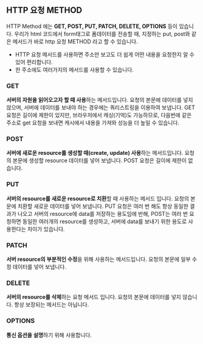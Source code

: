 ## HTTP 요청 METHOD

HTTP Method 에는 **GET, POST, PUT, PATCH, DELETE, OPTIONS** 등이 있습니다. 우리가 html 코드에서 form태그로 폼데이터를 전송할 때, 지정하는 put, post와 같은 메서드가 바로 http 요청 METHOD 라고 할 수 있습니다.

- HTTP 요청 메서드를 사용하면 주소만 보고도 더 쉽게 어떤 내용을 요청한지 알 수 있어 편리합니다.
- 한 주소에도 여러가지의 메서드를 사용할 수 있습니다.

### GET

**서버의 자원을 읽어오고자 할 때 사용**하는 메서드입니다. 요청의 본문에 데이터를 넣지 않으며, 서버에 데이터를 보내야 하는 경우에는 쿼리스트링을 이용하여 보냅니다. GET 요청은 길이에 제한이 있지만, 브라우저에서 캐싱(기억)도 가능하므로, 다음번에 같은 주소로 get 요청을 보내면 캐시에서 내용을 가져와 성능을 더 높일 수 있습니다.

### POST

**서버에 새로운 resource를 생성할 때(create, update) 사용**하는 메서드입니다. 요청의 본문에 생성할 resource 데이터를 넣어 보냅니다. POST 요청은 길이에 제한이 없습니다.

### PUT

**서버의 resource를 새로운 resource로 치환**할 때 사용하는 메서드 입니다. 요청의 본문에 치환할 새로운 데이터를 넣어 보냅니다. PUT 요청은 여러 번 해도 항상 동일한 결과가 나오고 서버의 resource에 data를 저장하는 용도임에 반해, POST는 여러 번 요청하면 동일한 여러개의 resource를 생성하고, 서버에 data를 보내기 위한 용도로 사용한다는 차이가 있습니다.

### PATCH

**서버 resource의 부분적인 수정**을 위해 사용하는 메서드입니다. 요청의 본문에 일부 수정 데이터를 넣어 보냅니다.

### DELETE

**서버의 resource를 삭제**하는 요청 메서드 입니다. 요청의 본문에 데이터를 넣지 않습니다. 항상 보장되는 메서드는 아닙니다.

### OPTIONS

**통신 옵션을 설명**하기 위해 사용합니다.
